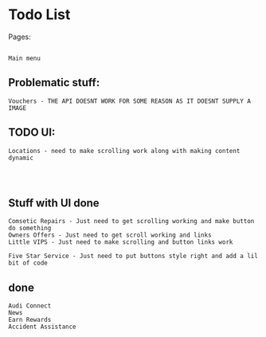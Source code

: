 # Todo List
Pages:
```

Main menu
```

## Problematic stuff:
```
Vouchers - THE API DOESNT WORK FOR SOME REASON AS IT DOESNT SUPPLY A IMAGE
```

## TODO UI:
```
Locations - need to make scrolling work along with making content dynamic




```

## Stuff with UI done
```
Comsetic Repairs - Just need to get scrolling working and make button do something
Owners Offers - Just need to get scroll working and links
Little VIPS - Just need to make scrolling and button links work

Five Star Service - Just need to put buttons style right and add a lil bit of code
```


## done
```
Audi Connect
News
Earn Rewards
Accident Assistance
```
